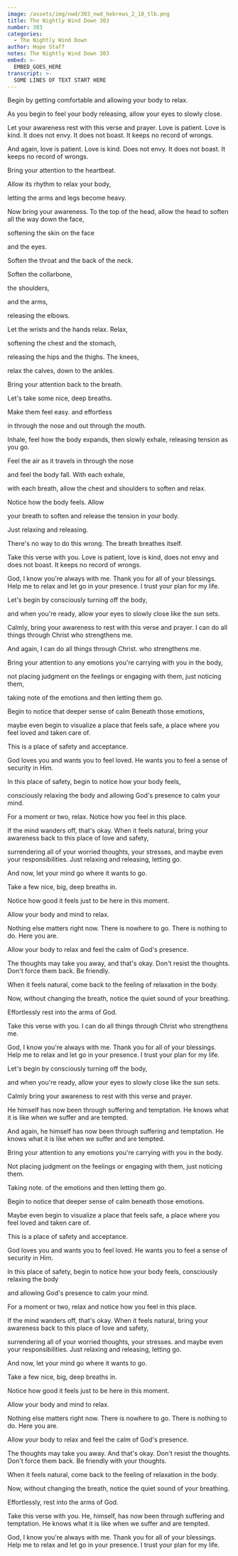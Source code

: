 ```yaml
---
image: /assets/img/nwd/303_nwd_hebrews_2_18_tlb.png
title: The Nightly Wind Down 303
number: 303
categories:
  - The Nightly Wind Down
author: Hope Staff
notes: The Nightly Wind Down 303
embed: >-
  EMBED_GOES_HERE
transcript: >-
  SOME LINES OF TEXT START HERE
---
```

Begin by getting comfortable and allowing your body to relax.

As you begin to feel your body releasing, allow your eyes to slowly close.

Let your awareness rest with this verse and prayer. Love is patient. Love is kind. It does not envy. It does not boast. It keeps no record of wrongs.

And again, love is patient. Love is kind. Does not envy. It does not boast. It keeps no record of wrongs.

Bring your attention to the heartbeat.

Allow its rhythm to relax your body,

letting the arms and legs become heavy.

Now bring your awareness. To the top of the head, allow the head to soften all the way down the face,

softening the skin on the face

and the eyes.

Soften the throat and the back of the neck.

Soften the collarbone,

the shoulders,

and the arms,

releasing the elbows.

Let the wrists and the hands relax. Relax,

softening the chest and the stomach,

releasing the hips and the thighs. The knees,

relax the calves, down to the ankles.

Bring your attention back to the breath.

Let's take some nice, deep breaths.

Make them feel easy. and effortless

in through the nose and out through the mouth.

Inhale, feel how the body expands, then slowly exhale, releasing tension as you go.

Feel the air as it travels in through the nose

and feel the body fall. With each exhale,

with each breath, allow the chest and shoulders to soften and relax.

Notice how the body feels. Allow

your breath to soften and release the tension in your body.

Just relaxing and releasing.

There's no way to do this wrong. The breath breathes itself.

Take this verse with you. Love is patient, love is kind, does not envy and does not boast. It keeps no record of wrongs.

God, I know you're always with me. Thank you for all of your blessings. Help me to relax and let go in your presence. I trust your plan for my life.


Let's begin by consciously turning off the body,

and when you're ready, allow your eyes to slowly close like the sun sets.

Calmly, bring your awareness to rest with this verse and prayer. I can do all things through Christ who strengthens me.

And again, I can do all things through Christ. who strengthens me.

Bring your attention to any emotions you're carrying with you in the body,

not placing judgment on the feelings or engaging with them, just noticing them,

taking note of the emotions and then letting them go.

Begin to notice that deeper sense of calm Beneath those emotions,

maybe even begin to visualize a place that feels safe, a place where you feel loved and taken care of.

This is a place of safety and acceptance.

God loves you and wants you to feel loved. He wants you to feel a sense of security in Him.

In this place of safety, begin to notice how your body feels,

consciously relaxing the body and allowing God's presence to calm your mind.

For a moment or two, relax. Notice how you feel in this place.

If the mind wanders off, that's okay. When it feels natural, bring your awareness back to this place of love and safety,

surrendering all of your worried thoughts, your stresses, and maybe even your responsibilities. Just relaxing and releasing, letting go.

And now, let your mind go where it wants to go.

Take a few nice, big, deep breaths in.

Notice how good it feels just to be here in this moment.

Allow your body and mind to relax.

Nothing else matters right now. There is nowhere to go. There is nothing to do. Here you are.

Allow your body to relax and feel the calm of God's presence.

The thoughts may take you away, and that's okay. Don't resist the thoughts. Don't force them back. Be friendly.

When it feels natural, come back to the feeling of relaxation in the body.

Now, without changing the breath, notice the quiet sound of your breathing.

Effortlessly rest into the arms of God.

Take this verse with you. I can do all things through Christ who strengthens me.

God, I know you're always with me. Thank you for all of your blessings. Help me to relax and let go in your presence. I trust your plan for my life.


Let's begin by consciously turning off the body,

and when you're ready, allow your eyes to slowly close like the sun sets.

Calmly bring your awareness to rest with this verse and prayer.

He himself has now been through suffering and temptation. He knows what it is like when we suffer and are tempted.

And again, he himself has now been through suffering and temptation. He knows what it is like when we suffer and are tempted.

Bring your attention to any emotions you're carrying with you in the body.

Not placing judgment on the feelings or engaging with them, just noticing them.

Taking note. of the emotions and then letting them go.

Begin to notice that deeper sense of calm beneath those emotions.

Maybe even begin to visualize a place that feels safe, a place where you feel loved and taken care of.

This is a place of safety and acceptance.

God loves you and wants you to feel loved. He wants you to feel a sense of security in Him.

In this place of safety, begin to notice how your body feels, consciously relaxing the body

and allowing God's presence to calm your mind.

For a moment or two, relax and notice how you feel in this place.

If the mind wanders off, that's okay. When it feels natural, bring your awareness back to this place of love and safety,

surrendering all of your worried thoughts, your stresses. and maybe even your responsibilities. Just relaxing and releasing, letting go.

And now, let your mind go where it wants to go.

Take a few nice, big, deep breaths in.

Notice how good it feels just to be here in this moment.

Allow your body and mind to relax.

Nothing else matters right now. There is nowhere to go. There is nothing to do. Here you are.

Allow your body to relax and feel the calm of God's presence.

The thoughts may take you away. And that's okay. Don't resist the thoughts. Don't force them back. Be friendly with your thoughts.

When it feels natural, come back to the feeling of relaxation in the body.

Now, without changing the breath, notice the quiet sound of your breathing.

Effortlessly, rest into the arms of God.

Take this verse with you. He, himself, has now been through suffering and temptation. He knows what it is like when we suffer and are tempted.

God, I know you're always with me. Thank you for all of your blessings. Help me to relax and let go in your presence. I trust your plan for my life.

